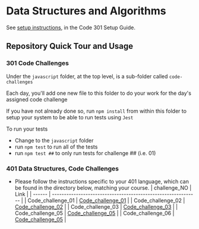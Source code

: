 # Data Structures and Algorithms

See [setup instructions](https://codefellows.github.io/setup-guide/code-301/3-code-challenges), in the Code 301 Setup Guide.

## Repository Quick Tour and Usage

### 301 Code Challenges

Under the `javascript` folder, at the top level, is a sub-folder called `code-challenges`

Each day, you'll add one new file to this folder to do your work for the day's assigned code challenge

If you have not already done so, run `npm install` from within this folder to setup your system to be able to run tests using `Jest`

To run your tests

- Change to the `javascript` folder
- run `npm test` to run all of the tests
- run `npm test ##` to only run tests for challenge ## (i.e. 01)

### 401 Data Structures, Code Challenges

- Please follow the instructions specific to your 401 language, which can be found in the directory below, matching your course.
  | challenge_NO | Link |
  | ------ | ------------------------------------------------------------- |
  | Code_challenge_01 | [Code_challenge_01](https://github.com/arahal81/data-structures-and-algorithms/blob/main/python/code_challenges/array_reverse/README.md) |
  | Code_challenge_02 | [Code_challenge_02](https://github.com/arahal81/data-structures-and-algorithms/blob/main/python/code_challenges/array_shift/README.md) |
  | Code_challenge_03 | [Code_challenge_03](https://github.com/arahal81/data-structures-and-algorithms/blob/main/python/code_challenges/binary-search/README.md) |
  | Code_challenge_05 | [Code_challenge_05](https://github.com/arahal81/data-structures-and-algorithms/blob/main/python/linked_list/README.md) |
  | Code_challenge_06 | [Code_challenge_05](https://github.com/arahal81/data-structures-and-algorithms/blob/main/python/linked_list/README.md) |

